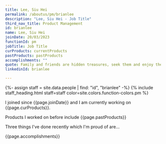 ```yaml
---
title: Lee, Siu Hei
permalink: /aboutus/pm/brianlee
description: "Lee, Siu Hei - Job Title"
third_nav_title: Product Management
id: brianlee
name: Lee, Siu Hei
joinDate: 20/03/2023
functionId: pm
jobTitle: Job Title
curProducts: currentProducts
pastProducts: pastProducts
accomplishments: ""
quote: Family and friends are hidden treasures, seek them and enjoy their riches.
linkedinId: brianlee

---
```


{%- assign staff = site.data.people | find: "id", "brianlee" -%}
{% include staff_heading.html staff=staff color=site.colors.function-colors.pm %}

<p>I joined since {{page.joinDate}} and I am currently working on {{page.curProducts}}.</p>

<p>Products I worked on before include {{page.pastProducts}}</p>

<p>Three things I've done recently which I'm proud of are...</p>
{{page.accomplishments}}
